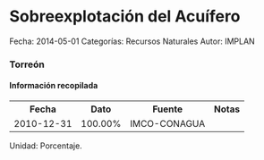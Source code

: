 Sobreexplotación del Acuífero
=====

Fecha: 2014-05-01
Categorías: Recursos Naturales
Autor: IMPLAN

### Torreón

#### Información recopilada

<table class="table table-hover table-bordered">
  <tr><th>Fecha</th><th>Dato</th><th>Fuente</th><th>Notas</th></tr>
  <tr><td>2010-12-31</td><td>100.00%</td><td>IMCO-CONAGUA</td><td></td></tr>
</table>

Unidad: Porcentaje.
